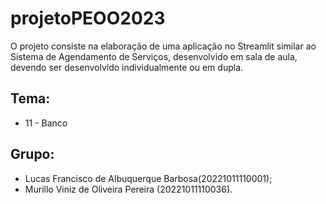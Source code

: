 # projetoPEOO2023
O projeto consiste na elaboração de uma aplicação no Streamlit similar ao Sistema de Agendamento de Serviços, desenvolvido em sala de aula, devendo ser desenvolvido individualmente ou em dupla.

## Tema: 
- 11 - Banco

## Grupo:
- Lucas Francisco de Albuquerque Barbosa(20221011110001);
- Murillo Viniz de Oliveira Pereira (20221011110036).
